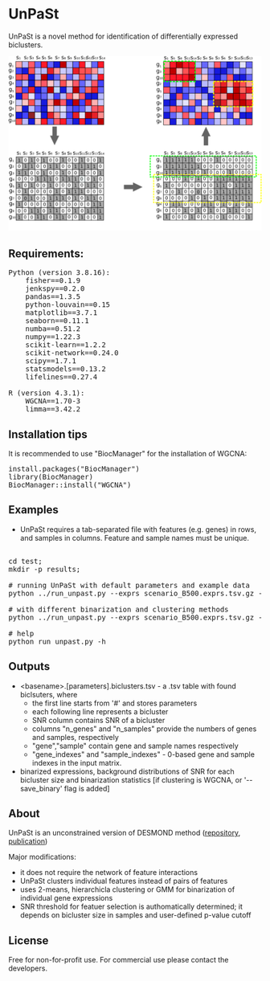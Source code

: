 # UnPaSt

UnPaSt is a novel method for identification of differentially expressed biclusters.

![alt text](./poster/DESMOND2_steps2.png)


## Requirements:
<pre>
Python (version 3.8.16):
    fisher==0.1.9
    jenkspy==0.2.0
    pandas==1.3.5
    python-louvain==0.15
    matplotlib==3.7.1
    seaborn==0.11.1
    numba==0.51.2
    numpy==1.22.3
    scikit-learn==1.2.2
    scikit-network==0.24.0
    scipy==1.7.1
    statsmodels==0.13.2
    lifelines==0.27.4

R (version 4.3.1):
    WGCNA==1.70-3
    limma==3.42.2
</pre>

## Installation tips

It is recommended to use "BiocManager" for the installation of WGCNA:
<pre>
install.packages("BiocManager")
library(BiocManager)
BiocManager::install("WGCNA")
</pre>

## Examples
* UnPaSt requires a tab-separated file with features (e.g. genes) in rows, and samples in columns. Feature and sample names must be unique. 

<pre>

cd test;
mkdir -p results;

# running UnPaSt with default parameters and example data
python ../run_unpast.py --exprs scenario_B500.exprs.tsv.gz --basename results/scenario_B500

# with different binarization and clustering methods
python ../run_unpast.py --exprs scenario_B500.exprs.tsv.gz --basename results/scenario_B500 --binarization ward --clustering Louvain

# help
python run_unpast.py -h
</pre>

## Outputs
* \<basename\>.[parameters].biclusters.tsv - a .tsv table with found biclsuters, where 
    - the first line starts from '#' and stores parameters
    - each following line represents a bicluster
    - SNR column contains SNR of a bicluster 
    - columns "n_genes" and "n_samples" provide the numbers of genes and samples, respectively 
    - "gene","sample" contain gene and sample names respectively
    - "gene_indexes" and  "sample_indexes" - 0-based gene and sample indexes in the input matrix.
* binarized expressions, background distributions of SNR for each bicluster size and binarization statistics [if clustering is WGCNA,  or  '--save_binary' flag is added]

## About 
UnPaSt is an unconstrained version of DESMOND method ([repository](https://github.com/ozolotareva/DESMOND), [publication](https://academic.oup.com/bioinformatics/article/37/12/1691/6039116?login=true))

Major modifications:
 * it does not require the network of feature interactions 
 * UnPaSt clusters individual features instead of pairs of features
 * uses 2-means, hierarchicla clustering or GMM for binarization of individual gene expressions
 * SNR threshold for featuer selection is authomatically determined; it depends on bicluster size in samples and user-defined p-value cutoff
 
## License
Free for non-for-profit use. For commercial use please contact the developers. 
